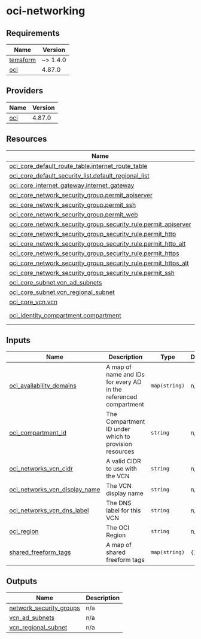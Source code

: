 # oci-networking

<!-- BEGINNING OF PRE-COMMIT-TERRAFORM DOCS HOOK -->
## Requirements

| Name | Version |
|------|---------|
| <a name="requirement_terraform"></a> [terraform](#requirement\_terraform) | ~> 1.4.0 |
| <a name="requirement_oci"></a> [oci](#requirement\_oci) | 4.87.0 |

## Providers

| Name | Version |
|------|---------|
| <a name="provider_oci"></a> [oci](#provider\_oci) | 4.87.0 |

## Resources

| Name | Type |
|------|------|
| [oci_core_default_route_table.internet_route_table](https://registry.terraform.io/providers/oracle/oci/4.87.0/docs/resources/core_default_route_table) | resource |
| [oci_core_default_security_list.default_regional_list](https://registry.terraform.io/providers/oracle/oci/4.87.0/docs/resources/core_default_security_list) | resource |
| [oci_core_internet_gateway.internet_gateway](https://registry.terraform.io/providers/oracle/oci/4.87.0/docs/resources/core_internet_gateway) | resource |
| [oci_core_network_security_group.permit_apiserver](https://registry.terraform.io/providers/oracle/oci/4.87.0/docs/resources/core_network_security_group) | resource |
| [oci_core_network_security_group.permit_ssh](https://registry.terraform.io/providers/oracle/oci/4.87.0/docs/resources/core_network_security_group) | resource |
| [oci_core_network_security_group.permit_web](https://registry.terraform.io/providers/oracle/oci/4.87.0/docs/resources/core_network_security_group) | resource |
| [oci_core_network_security_group_security_rule.permit_apiserver](https://registry.terraform.io/providers/oracle/oci/4.87.0/docs/resources/core_network_security_group_security_rule) | resource |
| [oci_core_network_security_group_security_rule.permit_http](https://registry.terraform.io/providers/oracle/oci/4.87.0/docs/resources/core_network_security_group_security_rule) | resource |
| [oci_core_network_security_group_security_rule.permit_http_alt](https://registry.terraform.io/providers/oracle/oci/4.87.0/docs/resources/core_network_security_group_security_rule) | resource |
| [oci_core_network_security_group_security_rule.permit_https](https://registry.terraform.io/providers/oracle/oci/4.87.0/docs/resources/core_network_security_group_security_rule) | resource |
| [oci_core_network_security_group_security_rule.permit_https_alt](https://registry.terraform.io/providers/oracle/oci/4.87.0/docs/resources/core_network_security_group_security_rule) | resource |
| [oci_core_network_security_group_security_rule.permit_ssh](https://registry.terraform.io/providers/oracle/oci/4.87.0/docs/resources/core_network_security_group_security_rule) | resource |
| [oci_core_subnet.vcn_ad_subnets](https://registry.terraform.io/providers/oracle/oci/4.87.0/docs/resources/core_subnet) | resource |
| [oci_core_subnet.vcn_regional_subnet](https://registry.terraform.io/providers/oracle/oci/4.87.0/docs/resources/core_subnet) | resource |
| [oci_core_vcn.vcn](https://registry.terraform.io/providers/oracle/oci/4.87.0/docs/resources/core_vcn) | resource |
| [oci_identity_compartment.compartment](https://registry.terraform.io/providers/oracle/oci/4.87.0/docs/data-sources/identity_compartment) | data source |

## Inputs

| Name | Description | Type | Default | Required |
|------|-------------|------|---------|:--------:|
| <a name="input_oci_availability_domains"></a> [oci\_availability\_domains](#input\_oci\_availability\_domains) | A map of name and IDs for every AD in the referenced compartment | `map(string)` | n/a | yes |
| <a name="input_oci_compartment_id"></a> [oci\_compartment\_id](#input\_oci\_compartment\_id) | The Compartment ID under which to provision resources | `string` | n/a | yes |
| <a name="input_oci_networks_vcn_cidr"></a> [oci\_networks\_vcn\_cidr](#input\_oci\_networks\_vcn\_cidr) | A valid CIDR to use with the VCN | `string` | n/a | yes |
| <a name="input_oci_networks_vcn_display_name"></a> [oci\_networks\_vcn\_display\_name](#input\_oci\_networks\_vcn\_display\_name) | The VCN display name | `string` | n/a | yes |
| <a name="input_oci_networks_vcn_dns_label"></a> [oci\_networks\_vcn\_dns\_label](#input\_oci\_networks\_vcn\_dns\_label) | The DNS label for this VCN | `string` | n/a | yes |
| <a name="input_oci_region"></a> [oci\_region](#input\_oci\_region) | The OCI Region | `string` | n/a | yes |
| <a name="input_shared_freeform_tags"></a> [shared\_freeform\_tags](#input\_shared\_freeform\_tags) | A map of shared freeform tags | `map(string)` | `{}` | no |

## Outputs

| Name | Description |
|------|-------------|
| <a name="output_network_security_groups"></a> [network\_security\_groups](#output\_network\_security\_groups) | n/a |
| <a name="output_vcn_ad_subnets"></a> [vcn\_ad\_subnets](#output\_vcn\_ad\_subnets) | n/a |
| <a name="output_vcn_regional_subnet"></a> [vcn\_regional\_subnet](#output\_vcn\_regional\_subnet) | n/a |
<!-- END OF PRE-COMMIT-TERRAFORM DOCS HOOK -->
